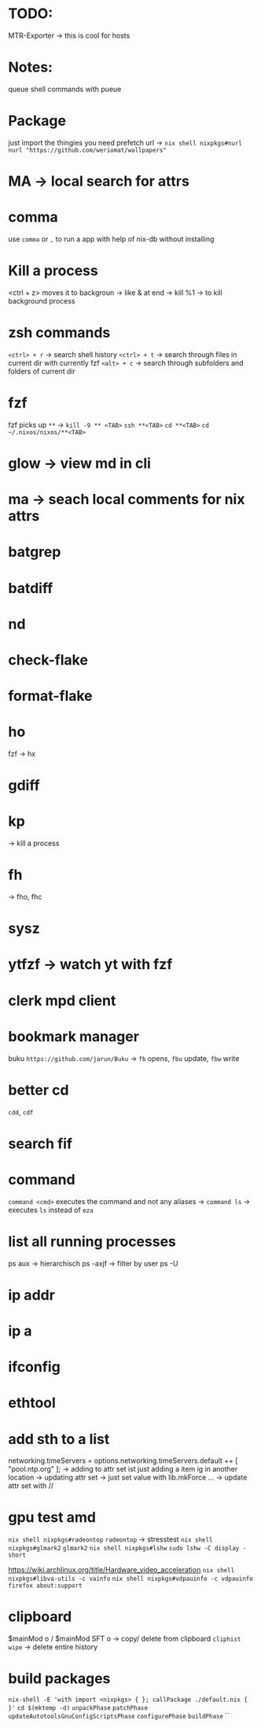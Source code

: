 # TODO:
MTR-Exporter -> this is cool for hosts

# Notes: 
queue shell commands with pueue

# Package
just import the thingies you need
prefetch url -> `nix shell nixpkgs#nurl` `nurl "https://github.com/weriomat/wallpapers"`
# MA -> local search for attrs

# comma
use `comma` or `,` to run a app with help of nix-db without installing

# Kill a process
<ctrl + z> moves it to backgroun -> like & at end
-> kill %1 -> to kill background process

# zsh commands
`<ctrl> + r` -> search shell history
`<ctrl> + t` -> search through files in current dir with currently fzf
`<alt> + c`  -> search through subfolders and folders of current dir

# fzf
fzf picks up `**` -> 
`kill -9 ** <TAB>`
`ssh **<TAB>`
`cd **<TAB>`
`cd ~/.nixos/nixos/**<TAB>`

# glow -> view md in cli

# ma -> seach local comments for nix attrs
# batgrep 
# batdiff
# nd
# check-flake
# format-flake

# ho
fzf -> hx

# gdiff

# kp
-> kill a process

# fh
-> fho, fhc

# sysz

# ytfzf -> watch yt with fzf
# clerk mpd client

# bookmark manager
buku
`https://github.com/jarun/Buku`
-> `fb` opens, `fbu` update, `fbw` write

# better cd
`cdd`, `cdf`

# search fif

# command
`command <cmd>` executes the command and not any aliases -> `command ls` -> executes `ls` instead of `eza` 

# list all running processes 
ps aux 
-> hierarchisch ps -axjf
-> filter by user ps -U 
# ip addr
# ip a
# ifconfig
# ethtool

# add sth to a list 
networking.timeServers = options.networking.timeServers.default ++ [ "pool.ntp.org" ];
-> adding to attr set ist just adding a item ig in another location
-> updating attr set -> just set value with lib.mkForce ...
-> update attr set with //

# gpu test amd
`nix shell nixpkgs#radeontop`
`radeontop`
-> stresstest
`nix shell nixpkgs#glmark2`
`glmark2`
`nix shell nixpkgs#lshw`
`sudo lshw -C display -short`

https://wiki.archlinux.org/title/Hardware_video_acceleration
`nix shell nixpkgs#libva-utils -c vainfo`
`nix shell nixpkgs#vdpauinfo -c vdpauinfo`
`firefox about:support`

# clipboard
$mainMod o / $mainMod SFT o -> copy/ delete from clipboard
`cliphist wipe` -> delete entire history

# build packages 
`nix-shell -E 'with import <nixpkgs> { }; callPackage ./default.nix { }'`
`cd $(mktemp -d)`
`unpackPhase`
`patchPhase`
`updateAutotoolsGnuConfigScriptsPhase`
`configurePhase`
`buildPhase`
``
